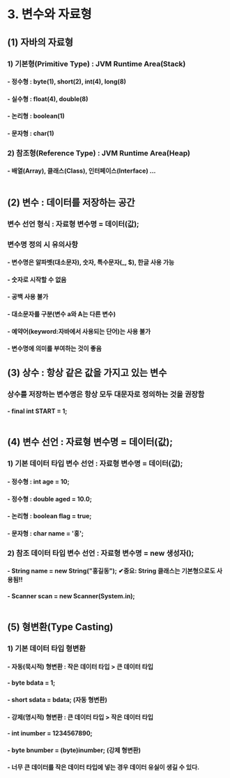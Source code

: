 # 3. 변수와 자료형
## (1) 자바의 자료형
### 1) 기본형(Primitive Type) : JVM Runtime Area(Stack)
#### - 정수형 : byte(1), short(2), int(4), long(8)
#### - 실수형 : float(4), double(8)
#### - 논리형 : boolean(1)
#### - 문자형 : char(1)

### 2) 참조형(Reference Type) : JVM Runtime Area(Heap)
#### - 배열(Array), 클래스(Class), 인터페이스(Interface) ... <br><br>

## (2) 변수 : 데이터를 저장하는 공간
### 변수 선언 형식 : 자료형 변수명 = 데이터(값); 
### 변수명 정의 시 유의사항
#### - 변수명은 알파벳(대소문자), 숫자, 특수문자(_, $), 한글 사용 가능
#### - 숫자로 시작할 수 없음
#### - 공백 사용 불가
#### - 대소문자를 구분(변수 a와 A는 다른 변수)
#### - 예약어(keyword:자바에서 사용되는 단어)는 사용 불가
#### - 변수명에 의미를 부여하는 것이 좋음

## (3) 상수 : 항상 같은 값을 가지고 있는 변수
### 상수를 저장하는 변수명은 항상 모두 대문자로 정의하는 것을 권장함
#### - final int START = 1; <br><br>

## (4) 변수 선언 : 자료형 변수명 = 데이터(값);
### 1) 기본 데이터 타입 변수 선언 : 자료형 변수명 = 데이터(값);
#### - 정수형 : int age = 10;
#### - 정수형 : double aged = 10.0; 
#### - 논리형 : boolean flag = true; 
#### - 문자형 : char name = '홍'; 

### 2) 참조 데이터 타입 변수 선언 : 자료형 변수명 = new 생성자();
#### - String name = new String("홍길동"); ✔중요: String 클래스는 기본형으로도 사용됨!!
#### - Scanner scan = new Scanner(System.in); <br><br>

## (5) 형변환(Type Casting)
### 1) 기본 데이터 타입 형변환
#### - 자동(묵시적) 형변환 : 작은 데이터 타입 > 큰 데이터 타입
#### - byte bdata = 1;
#### - short sdata = bdata; (자동 형변환)

#### - 강제(명시적) 형변환 : 큰 데이터 타입 > 작은 데이터 타입
#### - int inumber = 1234567890;
#### - byte bnumber = (byte)inumber; (강제 형변환)
#### - 너무 큰 데이터를 작은 데이터 타입에 넣는 경우 데이터 유실이 생길 수 있다.
